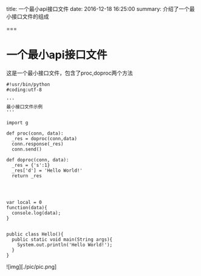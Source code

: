 title: 一个最小api接口文件
date: 2016-12-18 16:25:00
summary: 介绍了一个最小接口文件的组成

===

# 一个最小api接口文件

这是一个最小接口文件，包含了proc,doproc两个方法


    #!usr/bin/python
    #coding:utf-8
    
    '''
    最小接口文件示例
    '''

    import g

    def proc(conn, data):
      _res = doproc(conn,data)
      conn.response(_res)
      conn.send()

    def doproc(conn, data):
      _res = {'s':1}
      _res['d'] = 'Hello World!'
      return _res
    



    var local = 0
    function(data){
      console.log(data);
    }


    public class Hello(){
      public static void main(String args){
        System.out.println('Hello World!');
      }
    }


![img][./pic/pic.png]